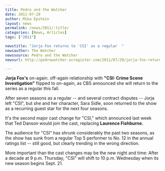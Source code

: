 ```yaml
---
title: Pedro and the Watcher
date: 2011-07-20
author: Mika Epstein
layout: news
permalink: /news/2011/:title/
categories: [News, Articles]
tags: ["2011"]

newstitle: "Jorja Fox returns to 'CSI' as a regular  "
newsauthor: The Watcher  
newssource: Pedro and the Watcher  
newsurl: http://pedrowatcher.ocregister.com/2011/07/20/jorja-fox-returns-to-csi-as-a-regular/39777/  

---
```


**Jorja Fox's** on-again. off-again relationship with **"CSI: Crime Scene Investigation"** flipped to on-again, as CBS announced she will return to the series as a regular this fall.

After seven seasons as a regular -- and several contract disputes -- Jorja left "CSI", but she and her character, Sara Sidle, soon returned to the show as a recurring guest star for the next four seasons.

It's the second major cast change for "CSI," which announced last week that Ted Danson would join the cast, replacing **Laurence Fishburne.**

The audience for "CSI" has shrunk considerably the past two seasons, as the show has sunk from a regular Top 5 performer to No. 12 in the annual ratings list -- still good, but clearly trending in the wrong direction.

More important than the cast changes may be the new night and time: After a decade at 9 p.m. Thursday, "CSI" will shift to 10 p.m. Wednesday when its new season begins Sept. 21.

